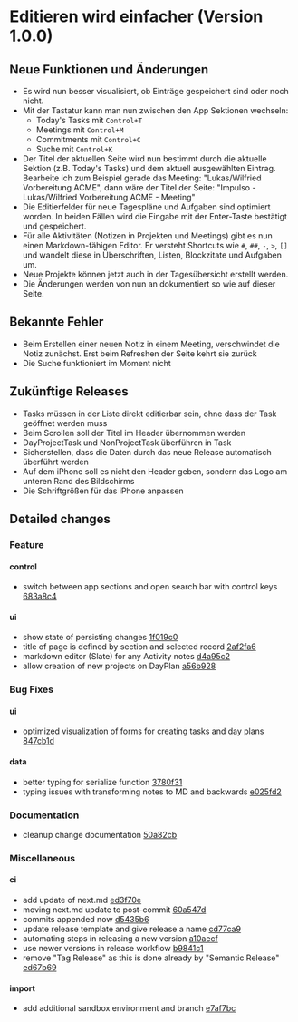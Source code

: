 # Editieren wird einfacher (Version 1.0.0)

## Neue Funktionen und Änderungen

- Es wird nun besser visualisiert, ob Einträge gespeichert sind oder noch nicht.
- Mit der Tastatur kann man nun zwischen den App Sektionen wechseln:
  - Today's Tasks mit `Control+T`
  - Meetings mit `Control+M`
  - Commitments mit `Control+C`
  - Suche mit `Control+K`
- Der Titel der aktuellen Seite wird nun bestimmt durch die aktuelle Sektion (z.B. Today's Tasks) und dem aktuell ausgewählten Eintrag. Bearbeite ich zum Beispiel gerade das Meeting: "Lukas/Wilfried Vorbereitung ACME", dann wäre der Titel der Seite: "Impulso - Lukas/Wilfried Vorbereitung ACME - Meeting"
- Die Editierfelder für neue Tagespläne und Aufgaben sind optimiert worden. In beiden Fällen wird die Eingabe mit der Enter-Taste bestätigt und gespeichert.
- Für alle Aktivitäten (Notizen in Projekten und Meetings) gibt es nun einen Markdown-fähigen Editor. Er versteht Shortcuts wie `#`, `##`, `-`, `>`, `[]` und wandelt diese in Überschriften, Listen, Blockzitate und Aufgaben um.
- Neue Projekte können jetzt auch in der Tagesübersicht erstellt werden.
- Die Änderungen werden von nun an dokumentiert so wie auf dieser Seite.

## Bekannte Fehler

- Beim Erstellen einer neuen Notiz in einem Meeting, verschwindet die Notiz zunächst. Erst beim Refreshen der Seite kehrt sie zurück
- Die Suche funktioniert im Moment nicht

## Zukünftige Releases

- Tasks müssen in der Liste direkt editierbar sein, ohne dass der Task geöffnet werden muss
- Beim Scrollen soll der Titel im Header übernommen werden
- DayProjectTask und NonProjectTask überführen in Task
- Sicherstellen, dass die Daten durch das neue Release automatisch überführt werden
- Auf dem iPhone soll es nicht den Header geben, sondern das Logo am unteren Rand des Bildschirms
- Die Schriftgrößen für das iPhone anpassen

## Detailed changes

### Feature

#### control

- switch between app sections and open search bar with control keys [683a8c4](https://github.com/cabcookie/personal-crm/commit/683a8c4e8651b3acde8d58dabbe6a20c56eedfa0)

#### ui

- show state of persisting changes [1f019c0](https://github.com/cabcookie/personal-crm/commit/1f019c05cc844cbd28bf3235c9d91d063f6f0061)
- title of page is defined by section and selected record [2af2fa6](https://github.com/cabcookie/personal-crm/commit/2af2fa68d5466c162eb266c00ccc52a342d20d15)
- markdown editor (Slate) for any Activity notes [d4a95c2](https://github.com/cabcookie/personal-crm/commit/d4a95c274dd4c38aabab9611ce3bb7b395cafdc5)
- allow creation of new projects on DayPlan [a56b928](https://github.com/cabcookie/personal-crm/commit/a56b928100e0425c9389d45a356ce93b0cb89916)

### Bug Fixes

#### ui

- optimized visualization of forms for creating tasks and day plans [847cb1d](https://github.com/cabcookie/personal-crm/commit/847cb1d77eb285f87bff90ca51ceef62c128047e)

#### data

- better typing for serialize function [3780f31](https://github.com/cabcookie/personal-crm/commit/3780f318bfba3c66fc61207b844fd9ddaf8ea734)
- typing issues with transforming notes to MD and backwards [e025fd2](https://github.com/cabcookie/personal-crm/commit/e025fd23487bdd02c96c3df6186a0065093b3f92)

### Documentation

- cleanup change documentation [50a82cb](https://github.com/cabcookie/personal-crm/commit/50a82cbd893bf1e82f46dda2b7f10334f91b7ab8)

### Miscellaneous

#### ci

- add update of next.md [ed3f70e](https://github.com/cabcookie/personal-crm/commit/ed3f70e45ac2fe79c97d31b1f24ee3ba00c1e23f)
- moving next.md update to post-commit [60a547d](https://github.com/cabcookie/personal-crm/commit/60a547d3d9e33275a2736febe179f044f2eeff09)
- commits appended now [d5435b6](https://github.com/cabcookie/personal-crm/commit/d5435b60723d15df9447d155b435463035e01d5b)
- update release template and give release a name [cd77ca9](https://github.com/cabcookie/personal-crm/commit/cd77ca9bc7aff99e92da822ea6ca9ce88b782905)
- automating steps in releasing a new version [a10aecf](https://github.com/cabcookie/personal-crm/commit/a10aecf71e4f764c2ca2d0ba46806386d25bad8d)
- use newer versions in release workflow [b9841c1](https://github.com/cabcookie/personal-crm/commit/b9841c18c8d7f99bc0478e872466c83f5385916a)
- remove "Tag Release" as this is done already by "Semantic Release" [ed67b69](https://github.com/cabcookie/personal-crm/commit/ed67b6918fd1cb0a786ac6f5432bb92555d9a05e)

#### import

- add additional sandbox environment and branch [e7af7bc](https://github.com/cabcookie/personal-crm/commit/e7af7bc7d44ab4670d78d8265620608e8856c43e)

